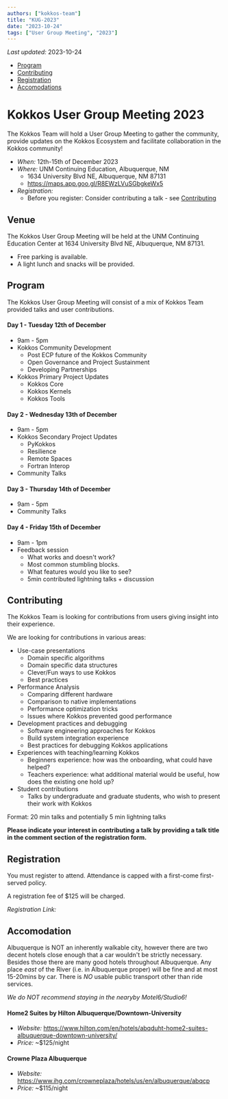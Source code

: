 ```yaml
---
authors: ["kokkos-team"]
title: "KUG-2023"
date: "2023-10-24"
tags: ["User Group Meeting", "2023"]
---
```


*Last updated:* 2023-10-24

 * [Program](#program)
 * [Contributing](#contributing)
 * [Registration](#registration)
 * [Accomodations](#accomodation)

# Kokkos User Group Meeting 2023

The Kokkos Team will hold a User Group Meeting to gather the community, provide updates on the Kokkos Ecosystem and facilitate collaboration in the Kokkos community!

 * *When:* 12th-15th of December 2023
 * *Where:* UNM Continuing Education, Albuquerque, NM
   * 1634 University Blvd NE, Albuquerque, NM 87131
   * https://maps.app.goo.gl/R8EWzLVuSGbgkeWx5
 * *Registration:* 
   * Before you register: Consider contributing a talk - see [Contributing](#contributing)

## Venue

The Kokkos User Group Meeting will be held at the UNM Continuing Education Center at 1634 University Blvd NE, Albuquerque, NM 87131.
* Free parking is available.
* A light lunch and snacks will be provided. 

## Program

The Kokkos User Group Meeting will consist of a mix of Kokkos Team provided talks and user contributions.

#### Day 1 - Tuesday 12th of December

* 9am - 5pm
* Kokkos Community Development
  * Post ECP future of the Kokkos Community
  * Open Governance and Project Sustainment
  * Developing Partnerships
* Kokkos Primary Project Updates
  * Kokkos Core
  * Kokkos Kernels
  * Kokkos Tools

#### Day 2 - Wednesday 13th of December

* 9am - 5pm
* Kokkos Secondary Project Updates
  * PyKokkos
  * Resilience
  * Remote Spaces
  * Fortran Interop
* Community Talks

#### Day 3 - Thursday 14th of December

* 9am - 5pm
* Community Talks  

#### Day 4 - Friday 15th of December

* 9am - 1pm
* Feedback session
  * What works and doesn't work?
  * Most common stumbling blocks.
  * What features would you like to see?
  * 5min contributed lightning talks + discussion

## Contributing

The Kokkos Team is looking for contributions from users giving insight into their experience.

We are looking for contributions in various areas:

* Use-case presentations
  * Domain specific algorithms
  * Domain specific data structures
  * Clever/Fun ways to use Kokkos
  * Best practices
* Performance Analysis
  * Comparing different hardware
  * Comparison to native implementations
  * Performance optimization tricks
  * Issues where Kokkos prevented good performance
* Development practices and debugging
  * Software engineering approaches for Kokkos
  * Build system integration experience
  * Best practices for debugging Kokkos applications
* Experiences with teaching/learning Kokkos
  * Beginners experience: how was the onboarding, what could have helped?
  * Teachers experience: what additional material would be useful, how does the existing one hold up?
* Student contributions
  * Talks by undergraduate and graduate students, who wish to present their work with Kokkos

Format: 20 min talks and potentially 5 min lightning talks

**Please indicate your interest in contributing a talk by providing a talk title in the comment section of the registration form.**

## Registration

You must register to attend. Attendance is capped with a first-come first-served policy.

A registration fee of $125 will be charged. 

*Registration Link:* 

## Accomodation

Albuquerque is NOT an inherently walkable city, however there are two decent hotels close enough that a car wouldn't be strictly necessary.
Besides those there are many good hotels throughout Albuquerque. Any place *east* of the River (i.e. in Albuquerque proper) will be fine and at most 15-20mins by car.
There is *NO* usable public transport other than ride services.

*We do NOT recommend staying in the nearyby Motel6/Studio6!*

#### Home2 Suites by Hilton Albuquerque/Downtown-University

  * *Website:* https://www.hilton.com/en/hotels/abqduht-home2-suites-albuquerque-downtown-university/
  * *Price:* ~$125/night

#### Crowne Plaza Albuquerque

  * *Website:* https://www.ihg.com/crowneplaza/hotels/us/en/albuquerque/abqcp
  * *Price:* ~$115/night


